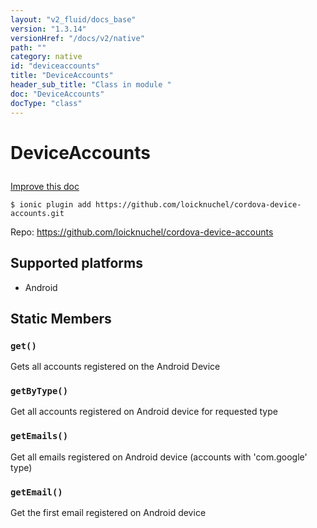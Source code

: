 ```yaml
---
layout: "v2_fluid/docs_base"
version: "1.3.14"
versionHref: "/docs/v2/native"
path: ""
category: native
id: "deviceaccounts"
title: "DeviceAccounts"
header_sub_title: "Class in module "
doc: "DeviceAccounts"
docType: "class"
---
```









<h1 class="api-title">

  
  DeviceAccounts
  

  

  

</h1>

<a class="improve-v2-docs" href="http://github.com/driftyco/ionic-native/edit/master/src/plugins/deviceaccounts.ts#L0">
  Improve this doc
</a>





<!-- decorators -->


<pre><code>$ ionic plugin add https://github.com/loicknuchel/cordova-device-accounts.git</code></pre>
<p>Repo:
  <a href="https://github.com/loicknuchel/cordova-device-accounts">
    https://github.com/loicknuchel/cordova-device-accounts
  </a>
</p>

<!-- description -->



<!-- @platforms tag -->
<h2>Supported platforms</h2>

<ul>
  <li>Android</li>
  </ul>

<!-- @platforms tag end -->


<!-- @usage tag -->


<!-- @property tags -->
<h2>Static Members</h2>
<div id="get"></div>
<h3><code>get()</code>
  
</h3>

Gets all accounts registered on the Android Device










<div id="getByType"></div>
<h3><code>getByType()</code>
  
</h3>

Get all accounts registered on Android device for requested type










<div id="getEmails"></div>
<h3><code>getEmails()</code>
  
</h3>

Get all emails registered on Android device (accounts with 'com.google' type)










<div id="getEmail"></div>
<h3><code>getEmail()</code>
  
</h3>

Get the first email registered on Android device











<!-- methods on the class -->

<!-- related link --><!-- end content block -->


<!-- end body block -->

